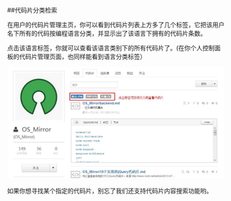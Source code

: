 ##代码片分类检索

在用户的代码片管理主页，你可以看到代码片列表上方多了几个标签，它把该用户名下所有的代码按编程语言分类，并显示出了该语言下拥有的代码片条数。

点击该语言标签，你就可以查看该语言类别下的所有代码片了。(在你个人控制面板的代码片管理页面，也同样能看到语言分类标签）

![](images/FAQ_6_4_1.jpg)  

如果你想寻找某个指定的代码片，别忘了我们还支持代码片内容搜索功能哟。